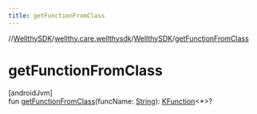```yaml
---
title: getFunctionFromClass
---
```

//[WellthySDK](../../../index.html)/[wellthy.care.wellthysdk](../index.html)/[WellthySDK](index.html)/[getFunctionFromClass](get-function-from-class.html)



# getFunctionFromClass



[androidJvm]\
fun [getFunctionFromClass](get-function-from-class.html)(funcName: [String](https://kotlinlang.org/api/latest/jvm/stdlib/kotlin/-string/index.html)): [KFunction](https://kotlinlang.org/api/latest/jvm/stdlib/kotlin.reflect/-k-function/index.html)&lt;*&gt;?




